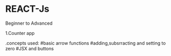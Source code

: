 # REACT-Js
Beginner to Advanced

1.Counter app

.concepts used:
#basic arrow functions
#adding,subsrracting and setting to zero
#JSX and buttons
